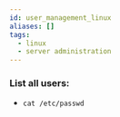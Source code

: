 ```yaml
---
id: user_management_linux
aliases: []
tags:
  - linux
  - server administration
---
```


### List all users:
  - `cat /etc/passwd` 
